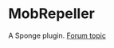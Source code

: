 # MobRepeller
A Sponge plugin.
[Forum topic](https://forums.spongepowered.org/t/mobrepeller-prevent-mob-spawning-in-survival/11757)
